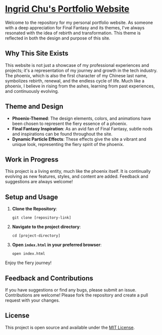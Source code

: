 # [Ingrid Chu's Portfolio Website](https://y1chu.github.io/Phoenix/)

Welcome to the repository for my personal portfolio website. As someone with a deep appreciation for Final Fantasy and its themes, I've always resonated with the idea of rebirth and transformation. This theme is reflected in both the design and purpose of this site. 

## Why This Site Exists

This website is not just a showcase of my professional experiences and projects; it's a representation of my journey and growth in the tech industry. The phoenix, which is also the first character of my Chinese last name, symbolizes rebirth, renewal, and the endless cycle of life. Much like a phoenix, I believe in rising from the ashes, learning from past experiences, and continuously evolving.

## Theme and Design

- **Phoenix-Themed**: The design elements, colors, and animations have been chosen to represent the fiery essence of a phoenix.
- **Final Fantasy Inspiration**: As an avid fan of Final Fantasy, subtle nods and inspirations can be found throughout the site.
- **Dynamic Particle Effects**: These effects give the site a vibrant and unique look, representing the fiery spirit of the phoenix.

## Work in Progress

This project is a living entity, much like the phoenix itself. It is continually evolving as new features, styles, and content are added. Feedback and suggestions are always welcome!

## Setup and Usage

1. **Clone the Repository**:
    ```
    git clone [repository-link]
    ```

2. **Navigate to the project directory**:
    ```
    cd [project-directory]
    ```

3. **Open `index.html` in your preferred browser**:
    ```
    open index.html
    ```

Enjoy the fiery journey!

## Feedback and Contributions

If you have suggestions or find any bugs, please submit an issue. Contributions are welcome! Please fork the repository and create a pull request with your changes.

## License

This project is open source and available under the [MIT License](LICENSE).

